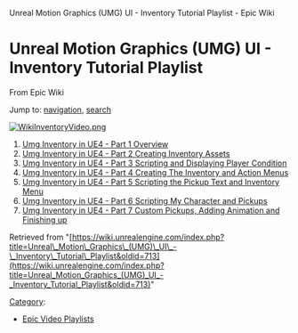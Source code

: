 Unreal Motion Graphics (UMG) UI - Inventory Tutorial Playlist - Epic Wiki             

 

Unreal Motion Graphics (UMG) UI - Inventory Tutorial Playlist
=============================================================

From Epic Wiki

Jump to: [navigation](#mw-head), [search](#p-search)

[![WikiInventoryVideo.png](https://d3ar1piqh1oeli.cloudfront.net/d/d2/WikiInventoryVideo.png/400px-WikiInventoryVideo.png)](/index.php?title=File:WikiInventoryVideo.png)

1.  [Umg Inventory in UE4 - Part 1 Overview](/index.php?title=Umg_Inventory_in_UE4_-_Part_1_Overview "Umg Inventory in UE4 - Part 1 Overview")
2.  [Umg Inventory in UE4 - Part 2 Creating Inventory Assets](/index.php?title=Umg_Inventory_in_UE4_-_Part_2_Creating_Inventory_Assets "Umg Inventory in UE4 - Part 2 Creating Inventory Assets")
3.  [Umg Inventory in UE4 - Part 3 Scripting and Displaying Player Condition](/index.php?title=Umg_Inventory_in_UE4_-_Part_3_Scripting_and_Displaying_Player_Condition "Umg Inventory in UE4 - Part 3 Scripting and Displaying Player Condition")
4.  [Umg Inventory in UE4 - Part 4 Creating The Inventory and Action Menus](/index.php?title=Umg_Inventory_in_UE4_-_Part_4_Creating_The_Inventory_and_Action_Menus "Umg Inventory in UE4 - Part 4 Creating The Inventory and Action Menus")
5.  [Umg Inventory in UE4 - Part 5 Scripting the Pickup Text and Inventory Menu](/index.php?title=Umg_Inventory_in_UE4_-_Part_5_Scripting_the_Pickup_Text_and_Inventory_Menu "Umg Inventory in UE4 - Part 5 Scripting the Pickup Text and Inventory Menu")
6.  [Umg Inventory in UE4 - Part 6 Scripting My Character and Pickups](/index.php?title=Umg_Inventory_in_UE4_-_Part_6_Scripting_My_Character_and_Pickups "Umg Inventory in UE4 - Part 6 Scripting My Character and Pickups")
7.  [Umg Inventory in UE4 - Part 7 Custom Pickups, Adding Animation and Finishing up](/index.php?title=Umg_Inventory_in_UE4_-_Part_7_Custom_Pickups,_Adding_Animation_and_Finishing_up&action=edit&redlink=1 "Umg Inventory in UE4 - Part 7 Custom Pickups, Adding Animation and Finishing up (page does not exist)")

Retrieved from "[https://wiki.unrealengine.com/index.php?title=Unreal\_Motion\_Graphics\_(UMG)\_UI\_-\_Inventory\_Tutorial\_Playlist&oldid=713](https://wiki.unrealengine.com/index.php?title=Unreal_Motion_Graphics_(UMG)_UI_-_Inventory_Tutorial_Playlist&oldid=713)"

[Category](/index.php?title=Special:Categories "Special:Categories"):

*   [Epic Video Playlists](/index.php?title=Category:Epic_Video_Playlists&action=edit&redlink=1 "Category:Epic Video Playlists (page does not exist)")